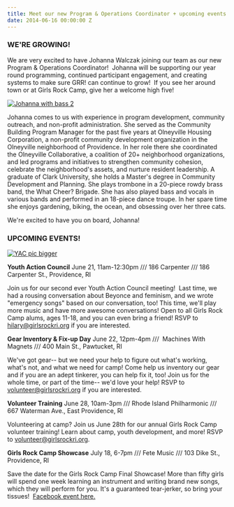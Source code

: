 ```yaml
---
title: Meet our new Program & Operations Coordinator + upcoming events!
date: 2014-06-16 00:00:00 Z
---
```


### WE'RE GROWING!

We are very excited to have Johanna Walczak joining our team as our new Program & Operations Coordinator!  Johanna will be supporting our year round programming, continued participant engagement, and creating systems to make sure GRR! can continue to grow!  If you see her around town or at Girls Rock Camp, give her a welcome high five!

[![Johanna with bass 2](/uploads/blogpost/Johanna-with-bass-2-300x168.jpg)](http://girlsrockri.org/wp-content/uploads/2014/06/Johanna-with-bass-2.jpg)

Johanna comes to us with experience in program development, community outreach, and non-profit administration. She served as the Community Building Program Manager for the past five years at Olneyville Housing Corporation, a non-profit community development organization in the Olneyville neighborhood of Providence. In her role there she coordinated the Olneyville Collaborative, a coalition of 20+ neighborhood organizations, and led programs and initiatives to strengthen community cohesion, celebrate the neighborhood's assets, and nurture resident leadership. A graduate of Clark University, she holds a Master's degree in Community Development and Planning. She plays trombone in a 20-piece rowdy brass band, the What Cheer? Brigade. She has also played bass and vocals in various bands and performed in an 18-piece dance troupe. In her spare time she enjoys gardening, biking, the ocean, and obsessing over her three cats.

We're excited to have you on board, Johanna!

### UPCOMING EVENTS!

[![YAC pic bigger](/uploads/blogpost/YAC-pic-bigger-300x168.jpg)](http://girlsrockri.org/wp-content/uploads/2014/06/YAC-pic-bigger.jpg)

**Youth Action Council** June 21, 11am-12:30pm /// 186 Carpenter /// 186 Carpenter St., Providence, RI

Join us for our second ever Youth Action Council meeting!  Last time, we had a rousing conversation about Beyonce and feminism, and we wrote "emergency songs" based on our conversation, too! This time, we'll play more music and have more awesome conversations! Open to all Girls Rock Camp alums, ages 11-18, and you can even bring a friend! RSVP to hilary@girlsrockri.org if you are interested.

**Gear Inventory & Fix-up Day** June 22, 12pm-4pm ///  Machines With Magnets /// 400 Main St., Pawtucket, RI

We've got gear-- but we need your help to figure out what's working, what's not, and what we need for camp! Come help us inventory our gear and if you are an adept tinkerer, you can help fix it, too! Join us for the whole time, or part of the time-- we'd love your help! RSVP to volunteer@girlsrockri.org if you are interested.

**Volunteer Training** June 28, 10am-3pm /// Rhode Island Philharmonic /// 667 Waterman Ave., East Providence, RI

Volunteering at camp? Join us June 28th for our annual Girls Rock Camp volunteer training! Learn about camp, youth development, and more! RSVP to volunteer@girlsrockri.org.

**Girls Rock Camp Showcase** July 18, 6-7pm /// Fete Music /// 103 Dike St., Providence, RI

Save the date for the Girls Rock Camp Final Showcase! More than fifty girls will spend one week learning an instrument and writing brand new songs, which they will perform for you. It's a guaranteed tear-jerker, so bring your tissues!  [Facebook event here.](https://www.facebook.com/events/646750415393066/)
